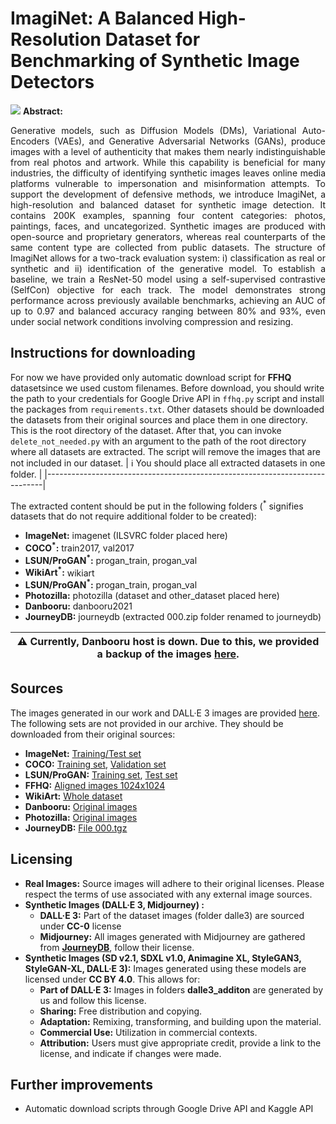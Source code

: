 # ImagiNet: A Balanced High-Resolution Dataset for Benchmarking of Synthetic Image Detectors
![](media/dataset_preview.png)
**Abstract:**
<p align="justify">Generative models, such as Diffusion Models (DMs), Variational    Auto-Encoders (VAEs), and Generative Adversarial Networks (GANs),    produce images with a level of authenticity that makes them nearly    indistinguishable from real photos and artwork. While this capability    is beneficial for many industries, the difficulty of identifying    synthetic images leaves online media platforms vulnerable to    impersonation and misinformation attempts. To support the development    of defensive methods, we introduce ImagiNet, a high-resolution and    balanced dataset for synthetic image detection. It contains 200K    examples, spanning four content categories: photos, paintings, faces,    and uncategorized. Synthetic images are produced with open-source and    proprietary generators, whereas real counterparts of the same content    type are collected from public datasets. The structure of ImagiNet    allows for a two-track evaluation system: i) classification as real    or synthetic and ii) identification of the generative model. To    establish a baseline, we train a ResNet-50 model using a    self-supervised contrastive (SelfCon) objective for each track. The    model demonstrates strong performance across previously available    benchmarks, achieving an AUC of up to 0.97 and balanced accuracy    ranging between 80% and 93%, even under social network conditions    involving compression and resizing. </p>

## Instructions for downloading
For now we have provided only automatic download script for **FFHQ** datasetsince we used custom filenames. Before download, you should write the path to your credentials for Google Drive API in `ffhq.py` script and install the packages from `requirements.txt`. Other datasets should be downloaded the datasets from their original sources and place them in one directory. This is the root directory of the dataset. After that, you can invoke `delete_not_needed.py` with an argument to the path of the root directory where all datasets are extracted. The script will remove the images that are not included in our dataset.
| :information_source: You should place all extracted datasets in one folder. |
|-----------------------------------------------------------------------------|

The extracted content should be put in the following folders (<sup>*</sup> signifies datasets that do not require additional folder to be created):
 - **ImageNet:** imagenet (ILSVRC folder placed here)
 - **COCO<sup>*</sup>:** train2017, val2017
 - **LSUN/ProGAN<sup>*</sup>:** progan_train, progan_val
 - **WikiArt<sup>*</sup>:** wikiart
 - **LSUN/ProGAN<sup>*</sup>:** progan_train, progan_val
 - **Photozilla:** photozilla (dataset and other_dataset placed here)
 - **Danbooru:** danbooru2021
 - **JourneyDB:** journeydb (extracted 000.zip folder renamed to journeydb)

| :warning:  Currently, Danbooru host is down. Due to this, we provided a backup of the images [here](https://drive.google.com/file/d/1p0EM6IUAdBhFfdGoLpo0ewhLPXEkA86a/view?usp=sharing).  |
|-------------------------------------------------------------------------------------------------------------|


<!-- To download all the sets automatically, you will need to download the pip packages in `requirements.txt`. After that all the scripts should be invoked in the same directory. 
> [!NOTE]
> You should enter your Kaggle API and Google Drive API credentials in the scripts to download the images automatically. 


After downloading all the sets with the scripts, you can invoke `delete_not_needed.py`, to clear all the images in the directory, not used in the dataset.
-->


## Sources
The images generated in our work and DALL·E 3 images are provided [here](https://drive.google.com/file/d/1uUAoVUcAlUX9ltOXBlf3pKDz3rCKoytk/view?usp=sharing).
The following sets are not provided in our archive. They should be downloaded from their original sources:
 - **ImageNet:** [Training/Test set](https://www.kaggle.com/c/imagenet-object-localization-challenge)
 - **COCO:** [Training set](http://images.cocodataset.org/zips/train2017.zip), [Validation set](http://images.cocodataset.org/zips/val2017.zip)
 - **LSUN/ProGAN:** [Training set](https://drive.google.com/file/d/1iVNBV0glknyTYGA9bCxT_d0CVTOgGcKh/view?usp=sharing), [Test set](https://drive.google.com/file/d/1z_fD3UKgWQyOTZIBbYSaQ-hz4AzUrLC1/view?usp=sharing)
- **FFHQ:** [Aligned images 1024x1024](https://drive.google.com/open?id=1tZUcXDBeOibC6jcMCtgRRz67pzrAHeHL)
- **WikiArt:** [Whole dataset](https://drive.google.com/file/d/1vTChp3nU5GQeLkPwotrybpUGUXj12BTK/view?usp=drivesdk)
- **Danbooru:** [Original images](https://gwern.net/danbooru2021)
- **Photozilla:**  [Original images](https://drive.google.com/file/d/1WkY6rcXMnir8nk4obejVq64h_WrtydVg/view?usp=drive_link)
- **JourneyDB:** [File 000.tgz](https://huggingface.co/datasets/JourneyDB/JourneyDB/blob/main/data/train/imgs/000.tgz)
## Licensing
- **Real Images:** Source images will adhere to their original licenses. Please respect the terms of use associated with any external image sources.
-  **Synthetic Images (DALL·E 3, Midjourney) :**
	- **DALL·E 3:** Part of the dataset images (folder dalle3) are sourced under **CC-0** license
	-  **Midjourney:** All images generated with Midjourney are gathered from **[JourneyDB](https://journeydb.github.io/)**, follow their license.
-   **Synthetic Images (SD v2.1, SDXL v1.0, Animagine XL, StyleGAN3, StyleGAN-XL,  DALL·E 3):** Images generated using these models are licensed under **CC BY 4.0**. This allows for:
	- **Part of DALL·E 3:** Images in folders **dalle3_additon** are generated by us and follow this license.
    -   **Sharing:** Free distribution and copying.
    -   **Adaptation:** Remixing, transforming, and building upon the material.
    -   **Commercial Use:** Utilization in commercial contexts.
    -   **Attribution:** Users must give appropriate credit, provide a link to the license, and indicate if changes were made.
## Further improvements
 - Automatic download scripts through Google Drive API and Kaggle API
